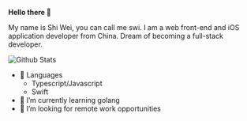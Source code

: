 **Hello there 👋**

My name is Shi Wei, you can call me swi. I am a web front-end and iOS application developer from China. Dream of becoming a full-stack developer.

![Github Stats](https://github-readme-stats-git-masterrstaa-rickstaa.vercel.app/api?username=devswi&show_icons=true&count_private=true&line_height=40&hide_border=true&theme=github&layout=compact)

- 🔭 Languages
  - Typescript/Javascript
  - Swift
- 🌱 I’m currently learning golang
- 🤔 I’m looking for remote work opportunities
